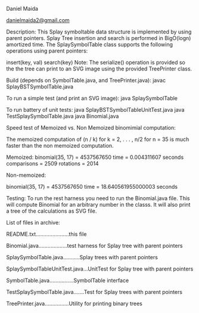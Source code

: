 Daniel Maida 

danielmaida2@gmail.com

Description:
This Splay symboltable data structure is implemented by using parent pointers. 
Splay Tree insertion and search is performed in BigO(logn) amortized time. The SplaySymbolTable class
supports the following operations using parent pointers:

insert(key, val)
search(key)
Note: 
  The serialize() operation is provided so the the tree can print to an SVG image 
  using the provided TreePrinter class.

Build (depends on SymbolTable.java, and TreePrinter.java):
   javac SplayBSTSymbolTable.java

To run a simple test (and print an SVG image):
   java SplaySymbolTable

To run battery of unit tests:
  java SplayBSTSymbolTableUnitTest.java
  java TestSplaySymbolTable.java
  java Binomial.java

Speed test of Memoized vs. Non Memoized binomimial computation:
 
 The memoized computation of (n / k) for k = 2, . . . , n/2 for n = 35 is much faster than 
 the non memoized computation. 
 
 Memoized:
  binomial(35, 17) = 4537567650
  time = 0.004311607 seconds
  comparisons = 2509
  rotations = 2014

 Non-memoized:

  binomial(35, 17) = 4537567650
  time = 18.640561955000003 seconds

Testing: 
To run the rest harness you need to run the Binomial.java file. This will compute Binomial for an arbitrary 
number in the classs. It will also print a tree of the calculations as SVG file. 

List of files in archive:

README.txt......................this file 

Binomial.java...................test harness for Splay tree with parent pointers 

SplaySymbolTable.java...........Splay trees with parent pointers

SplaySymbolTableUnitTest.java...UnitTest for Splay tree with parent pointers 

SymbolTable.java................SymbolTable interface 

TestSplaySymbolTable.java.......Test for Splay trees with parent pointers 

TreePrinter.java................Utility for printing binary trees 
